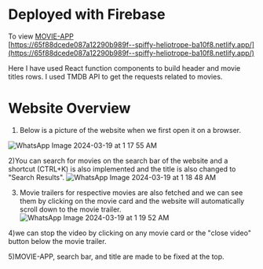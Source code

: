 # Deployed with Firebase  
To view [MOVIE-APP](https://65f88dcede087a12290b989f--spiffy-heliotrope-ba10f8.netlify.app/)   
[https://65f88dcede087a12290b989f--spiffy-heliotrope-ba10f8.netlify.app/](https://65f88dcede087a12290b989f--spiffy-heliotrope-ba10f8.netlify.app/)

Here I have used React function components to build header and movie titles rows. I used TMDB API to get the requests related to movies.
# Website Overview
1) Below is a picture of the website when we first open it on a browser.
   
![WhatsApp Image 2024-03-19 at 1 17 55 AM](https://github.com/Navadeep2004/MOVIE-APP/assets/106884129/d7813db6-16e6-430b-b3ef-4787b13bca88)

2)You can search for movies on the search bar of the website and a shortcut (CTRL+K) is also implemented and the title is also changed to "Search Results".
![WhatsApp Image 2024-03-19 at 1 18 48 AM](https://github.com/Navadeep2004/MOVIE-APP/assets/106884129/933f925a-cca7-4826-b0f0-9adb97ee6b55)

3) Movie trailers for respective movies are also fetched and we can see them by clicking on the movie card and the website will automatically scroll down to the movie trailer.
![WhatsApp Image 2024-03-19 at 1 19 52 AM](https://github.com/Navadeep2004/MOVIE-APP/assets/106884129/a1cfcdd1-c2d7-4679-ab91-fd1db07cfd7c)   

4)we can stop the video by clicking on any movie card or the "close video" button below the movie trailer.

5)MOVIE-APP, search bar, and title are made to be fixed at the top.
